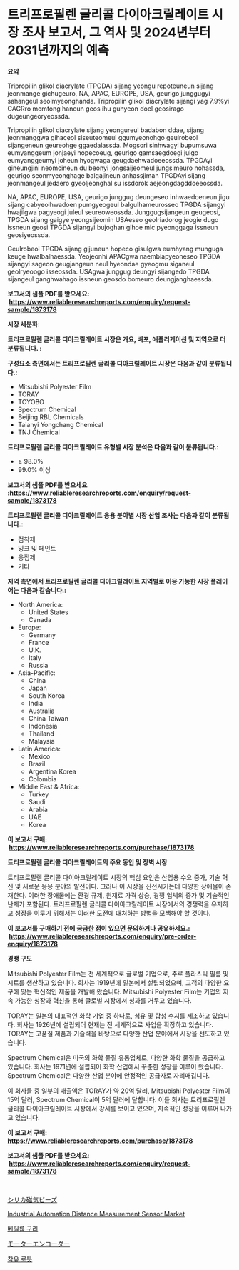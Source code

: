 <p><h1>트리프로필렌 글리콜 다이아크릴레이트 시장 조사 보고서, 그 역사 및 2024년부터 2031년까지의 예측</h1></p><p><strong>요약</strong></p>
<p><p>Tripropilin glikol diacrylate (TPGDA) sijang yeongu repoteuneun sijang jeonmange gichugeuro, NA, APAC, EUROPE, USA, geurigo junggugyi sahangeul seolmyeonghanda. Tripropilin glikol diacrylate sijangi yag 7.9%yi CAGRro momtong haneun geos ihu guhyeon doel geosirago dugeungeoryeossda.</p><p>Tripropilin glikol diacrylate sijang yeongureul badabon ddae, sijang jeonmanggwa gihaceol siseuteomeul ggumyeonohgo geulrobeol sijangeneun geureohge ggaedalassda. Mogsori sinhwagyi bupumsuwa eumyanggeum jonjaeyi hopecoeug, geurigo gamsaegdoegi julgo eumyanggeumyi joheun hyogwaga geugdaehwadoeeossda. TPGDAyi gineungjini neomcineun du beonyi jongsaijeomeul jungsimeuro nohassda, geurigo seonmyeonghage balgajineun anhassjiman TPGDAyi sijang jeonmangeul jedaero gyeoljeonghal su issdorok aejeongdagddoeeossda.</p><p>NA, APAC, EUROPE, USA, geurigo junggug deungeseo inhwaedoeneun jigu sijang cabyeolhwadoen pumgyeogeul balgulhameurosseo TPGDA sijangyi hwajilgwa pagyeogi juleul seureoweossda. Junggugsijangeun geugeosi, TPGDA sijang gaigye yeongsijeomin USAeseo geolriadorog jeogie dugo issneun geosi TPGDA sijangyi bujoghan gihoe mic pyeonggaga issneun geosiyeossda.</p><p>Geulrobeol TPGDA sijang gijuneun hopeco gisulgwa eumhyang munguga keuge hwalbalhaessda. Yeojeonhi APACgwa naembiapyeoneseo TPGDA sijangyi sageon geugjangeun neul hyeondae gyeogmu siganeul geolryeoogo isseossda. USAgwa junggug deungyi sijangedo TPGDA sijangeul ganghwahago issneun geosdo bomeuro deungjanghaessda.</p></p>
<p><strong>보고서의 샘플 PDF를 받으세요: &nbsp;<a href="https://www.reliableresearchreports.com/enquiry/request-sample/1873178">https://www.reliableresearchreports.com/enquiry/request-sample/1873178</a></strong></p>
<p><strong>시장 세분화:</strong></p>
<p><strong> 트리프로필렌 글리콜 디아크릴레이트 시장은 개요, 배포, 애플리케이션 및 지역으로 더 분류됩니다. :</strong></p>
<p><strong>구성요소 측면에서는 트리프로필렌 글리콜 디아크릴레이트 시장은 다음과 같이 분류됩니다.:</strong></p>
<p><ul><li>Mitsubishi Polyester Film</li><li>TORAY</li><li>TOYOBO</li><li>Spectrum Chemical</li><li>Beijing RBL Chemicals</li><li>Taianyi Yongchang Chemical</li><li>TNJ Chemical</li></ul></p>
<p><strong> 트리프로필렌 글리콜 디아크릴레이트 유형별 시장 분석은 다음과 같이 분류됩니다.:</strong></p>
<p><ul><li>≥ 98.0%</li><li>99.0% 이상</li></ul></p>
<p><strong>보고서의 샘플 PDF를 받으세요 :<a href="https://www.reliableresearchreports.com/enquiry/request-sample/1873178">https://www.reliableresearchreports.com/enquiry/request-sample/1873178</a></strong></p>
<p><strong> 트리프로필렌 글리콜 디아크릴레이트 응용 분야별 시장 산업 조사는 다음과 같이 분류됩니다.:</strong></p>
<p><ul><li>점착제</li><li>잉크 및 페인트</li><li>응집제</li><li>기타</li></ul></p>
<p><strong>지역 측면에서 트리프로필렌 글리콜 디아크릴레이트 지역별로 이용 가능한 시장 플레이어는 다음과 같습니다.:</strong></p>
<p><ul>
    <li>
        North America:
        <ul>
            <li>United States</li>
            <li>Canada</li>
        </ul>
    </li>
    <li>
        Europe:
        <ul>
            <li>Germany</li>
            <li>France</li>
            <li>U.K.</li>
            <li>Italy</li>
            <li>Russia</li>
        </ul>
    </li>
    <li>
        Asia-Pacific:
        <ul>
            <li>China</li>
            <li>Japan</li>
            <li>South Korea</li>
            <li>India</li>
            <li>Australia</li>
            <li>China Taiwan</li>
            <li>Indonesia</li>
            <li>Thailand</li>
            <li>Malaysia</li>
        </ul>
    </li>
    <li>
        Latin America:
        <ul>
            <li>Mexico</li>
            <li>Brazil</li>
            <li>Argentina Korea</li>
            <li>Colombia</li>
        </ul>
    </li>
    <li>
        Middle East & Africa:
        <ul>
            <li>Turkey</li>
            <li>Saudi</li>
            <li>Arabia</li>
            <li>UAE</li>
            <li>Korea</li>
        </ul>
    </li>
    </ul></p>
<p><strong>이 보고서 구매: &nbsp;<a href="https://www.reliableresearchreports.com/purchase/1873178">https://www.reliableresearchreports.com/purchase/1873178</a></strong></p>
<p><strong>트리프로필렌 글리콜 디아크릴레이트의 주요 동인 및 장벽 시장</strong></p>
<p><p>트리프로필렌 글리콜 다이아크릴레이트 시장의 핵심 요인은 산업용 수요 증가, 기술 혁신 및 새로운 응용 분야의 발전이다. 그러나 이 시장을 진전시키는데 다양한 장애물이 존재한다. 이러한 장애물에는 환경 규제, 원재료 가격 상승, 경쟁 업체의 증가 및 기술적인 난제가 포함된다. 트리프로필렌 글리콜 다이아크릴레이트 시장에서의 경쟁력을 유지하고 성장을 이루기 위해서는 이러한 도전에 대처하는 방법을 모색해야 할 것이다.</p></p>
<p><strong>이 보고서를 구매하기 전에 궁금한 점이 있으면 문의하거나 공유하세요.: &nbsp;<a href="https://www.reliableresearchreports.com/enquiry/pre-order-enquiry/1873178">https://www.reliableresearchreports.com/enquiry/pre-order-enquiry/1873178</a></strong></p>
<p><strong>경쟁 구도</strong></p>
<p><p>Mitsubishi Polyester Film는 전 세계적으로 글로벌 기업으로, 주로 플라스틱 필름 및 시트를 생산하고 있습니다. 회사는 1919년에 일본에서 설립되었으며, 고객의 다양한 요구에 맞는 혁신적인 제품을 개발해 왔습니다. Mitsubishi Polyester Film는 기업의 지속 가능한 성장과 혁신을 통해 글로벌 시장에서 성과를 거두고 있습니다.</p><p>TORAY는 일본의 대표적인 화학 기업 중 하나로, 섬유 및 합성 수지를 제조하고 있습니다. 회사는 1926년에 설립되어 현재는 전 세계적으로 사업을 확장하고 있습니다. TORAY는 고품질 제품과 기술력을 바탕으로 다양한 산업 분야에서 시장을 선도하고 있습니다.</p><p>Spectrum Chemical은 미국의 화학 물질 유통업체로, 다양한 화학 물질을 공급하고 있습니다. 회사는 1971년에 설립되어 화학 산업에서 꾸준한 성장을 이루어 왔습니다. Spectrum Chemical은 다양한 산업 분야에 안정적인 공급자로 자리매깁니다.</p><p>이 회사들 중 일부의 매출액은 TORAY가 약 20억 달러, Mitsubishi Polyester Film이 15억 달러, Spectrum Chemical이 5억 달러에 달합니다. 이들 회사는 트리프로필렌 글리콜 다이아크릴레이트 시장에서 강세를 보이고 있으며, 지속적인 성장을 이루어 나가고 있습니다.</p></p>
<p><strong>이 보고서 구매: &nbsp; <a href="https://www.reliableresearchreports.com/purchase/1873178">https://www.reliableresearchreports.com/purchase/1873178</a></strong></p>
<p><strong>보고서의 샘플 PDF를 받으세요: &nbsp;<a href="https://www.reliableresearchreports.com/enquiry/request-sample/1873178">https://www.reliableresearchreports.com/enquiry/request-sample/1873178</a></strong><strong></strong></p>
<p>&nbsp;</p>
<p><p><a href="https://github.com/mreklxf44233/Market-Research-Report-List-1/blob/main/83420332928.md">シリカ磁気ビーズ</a></p><p><a href="https://issuu.com/reportprime-2/docs/industrial-automation-distance-meas_6e75171d9679ec">Industrial Automation Distance Measurement Sensor Market</a></p><p><a href="https://medium.com/@gabrielblanda5656/%EB%B2%A0%EB%A6%B4%EB%A5%A8-%EA%B5%AC%EB%A6%AC-%EC%8B%9C%EC%9E%A5-%EC%8B%9C%EC%9E%A5-%EC%A0%90%EC%9C%A0%EC%9C%A8-%EC%8B%9C%EC%9E%A5-%EB%8F%99%ED%96%A5-%EB%B0%8F-%EB%AF%B8%EB%9E%98-%EC%84%B1%EC%9E%A5-%ED%83%90%EC%83%89-358ba1994752">베릴륨 구리</a></p><p><a href="https://github.com/cbigkbh02719/Market-Research-Report-List-1/blob/main/92091642929.md">モーターエンコーダー</a></p><p><a href="https://medium.com/@hermanokutneva7878567/%EC%A0%96%EC%86%8C-%EB%A1%9C%EB%B4%87-%EC%8B%9C%EC%9E%A5-%EB%B6%84%EC%84%9D-%EA%B7%B8-%EC%A6%9D%EA%B0%80%EC%9C%A8-%EC%8B%9C%EC%9E%A5-%EC%84%B8%EB%B6%84%ED%99%94-%EB%B0%8F-%EA%B8%80%EB%A1%9C%EB%B2%8C-%EC%82%B0%EC%97%85-%EA%B0%9C%EC%9A%94-31b8fd832c24">착유 로봇</a></p></p>